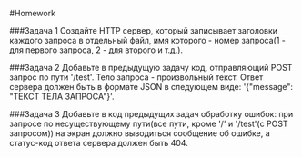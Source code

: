 #Homework 

###Задача 1 
Создайте HTTP сервер, который записывает заголовки каждого запроса в отдельный файл, имя которого - номер запроса(1 - для первого запроса, 2 - для второго и т.д.).

###Задача 2 
Добавьте в предыдущую задачу код, отправляющий POST запрос по пути '/test'. Тело запроса - произвольный текст. Ответ сервера должен быть в формате JSON в следующем виде: '{"message": "ТЕКСТ ТЕЛА ЗАПРОСА"}'.   

###Задача 3 
Добавьте в код предыдущих задач обработку ошибок: при запросе по несуществующему пути(все пути, кроме '/' и '/test'(с POST запросом)) на экран должно выводиться сообщение об ошибке, а статус-код ответа сервера должен быть 404.  